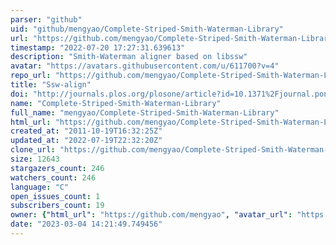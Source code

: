```yaml
---
parser: "github"
uid: "github/mengyao/Complete-Striped-Smith-Waterman-Library"
url: "https://github.com/mengyao/Complete-Striped-Smith-Waterman-Library"
timestamp: "2022-07-20 17:27:31.639613"
description: "Smith-Waterman aligner based on libssw"
avatar: "https://avatars.githubusercontent.com/u/611700?v=4"
repo_url: "https://github.com/mengyao/Complete-Striped-Smith-Waterman-Library"
title: "Ssw-align"
doi: "http://journals.plos.org/plosone/article?id=10.1371%2Fjournal.pone.0082138"
name: "Complete-Striped-Smith-Waterman-Library"
full_name: "mengyao/Complete-Striped-Smith-Waterman-Library"
html_url: "https://github.com/mengyao/Complete-Striped-Smith-Waterman-Library"
created_at: "2011-10-19T16:32:25Z"
updated_at: "2022-07-19T22:32:20Z"
clone_url: "https://github.com/mengyao/Complete-Striped-Smith-Waterman-Library.git"
size: 12643
stargazers_count: 246
watchers_count: 246
language: "C"
open_issues_count: 1
subscribers_count: 19
owner: {"html_url": "https://github.com/mengyao", "avatar_url": "https://avatars.githubusercontent.com/u/611700?v=4", "login": "mengyao", "type": "User"}
date: "2023-03-04 14:21:49.749456"
---
```

